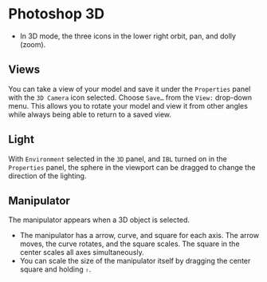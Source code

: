 # Photoshop 3D

- In 3D mode, the three icons in the lower right orbit, pan, and dolly (zoom).

## Views

You can take a view of your model and save it under the `Properties` panel with the `3D Camera` icon selected. Choose `Save…` from the `View:` drop-down menu. This allows you to rotate your model and view it from other angles while always being able to return to a saved view.

## Light

With `Environment` selected in the `3D` panel, and `IBL` turned on in the `Properties` panel, the sphere in the viewport can be dragged to change the direction of the lighting.

## Manipulator

The manipulator appears when a 3D object is selected.

- The manipulator has a arrow, curve, and square for each axis. The arrow moves, the curve rotates, and the square scales. The square in the center scales all axes simultaneously.
- You can scale the size of the manipulator itself by dragging the center square and holding `⇧`.